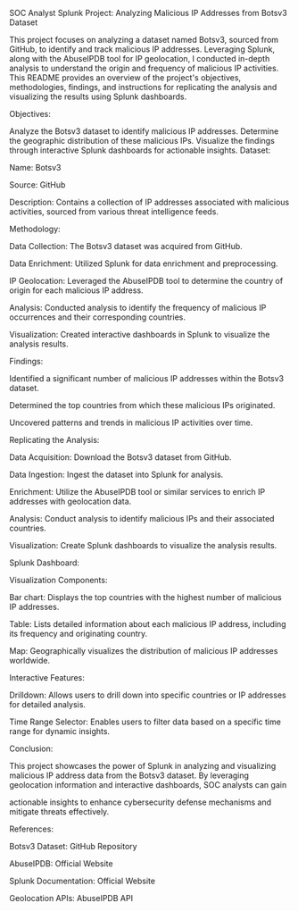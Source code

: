 SOC Analyst Splunk Project: Analyzing Malicious IP Addresses from Botsv3 Dataset

This project focuses on analyzing a dataset named Botsv3, sourced from GitHub, to identify and track malicious IP addresses. Leveraging Splunk, along with the AbuseIPDB tool for IP geolocation, I conducted in-depth analysis to understand the origin and frequency of malicious IP activities. This README provides an overview of the project's objectives, methodologies, findings, and instructions for replicating the analysis and visualizing the results using Splunk dashboards.

Objectives:

Analyze the Botsv3 dataset to identify malicious IP addresses.
Determine the geographic distribution of these malicious IPs.
Visualize the findings through interactive Splunk dashboards for actionable insights.
Dataset:

Name: Botsv3

Source: GitHub

Description: Contains a collection of IP addresses associated with malicious activities, sourced from various threat intelligence feeds.

Methodology:

Data Collection: The Botsv3 dataset was acquired from GitHub.

Data Enrichment: Utilized Splunk for data enrichment and preprocessing.

IP Geolocation: Leveraged the AbuseIPDB tool to determine the country of origin for each malicious IP address.

Analysis: Conducted analysis to identify the frequency of malicious IP occurrences and their corresponding countries.

Visualization: Created interactive dashboards in Splunk to visualize the analysis results.

Findings:


Identified a significant number of malicious IP addresses within the Botsv3 dataset.

Determined the top countries from which these malicious IPs originated.

Uncovered patterns and trends in malicious IP activities over time.

Replicating the Analysis:

Data Acquisition: Download the Botsv3 dataset from GitHub.

Data Ingestion: Ingest the dataset into Splunk for analysis.

Enrichment: Utilize the AbuseIPDB tool or similar services to enrich IP addresses with geolocation data.

Analysis: Conduct analysis to identify malicious IPs and their associated countries.

Visualization: Create Splunk dashboards to visualize the analysis results.

Splunk Dashboard:


Visualization Components:

Bar chart: Displays the top countries with the highest number of malicious IP addresses.

Table: Lists detailed information about each malicious IP address, including its frequency and originating country.

Map: Geographically visualizes the distribution of malicious IP addresses worldwide.

Interactive Features:

Drilldown: Allows users to drill down into specific countries or IP addresses for detailed analysis.

Time Range Selector: Enables users to filter data based on a specific time range for dynamic insights.

Conclusion:

This project showcases the power of Splunk in analyzing and visualizing malicious IP address data from the Botsv3 dataset. By leveraging geolocation information and interactive dashboards, SOC analysts can gain 

actionable insights to enhance cybersecurity defense mechanisms and mitigate threats effectively.


References:

Botsv3 Dataset: GitHub Repository

AbuseIPDB: Official Website

Splunk Documentation: Official Website

Geolocation APIs: AbuseIPDB API

